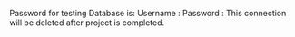 Password for testing Database is:
Username : 
Password : 
This connection will be deleted after project is completed.
